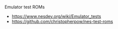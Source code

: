 Emulator test ROMs

- https://www.nesdev.org/wiki/Emulator_tests
- https://github.com/christopherpow/nes-test-roms